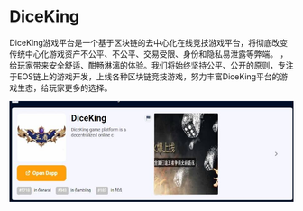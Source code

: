 # DiceKing

DiceKing游戏平台是一个基于区块链的去中心化在线竞技游戏平台，将彻底改变传统中心化游戏资产不公平、不公平、交易受限、身份和隐私易泄露等弊端。 ，给玩家带来安全舒适、酣畅淋漓的体验。我们将始终坚持公平、公开的原则，专注于EOS链上的游戏开发，上线各种区块链竞技游戏，努力丰富DiceKing平台的游戏生态，给玩家更多的选择。

![1](1.jpg)
